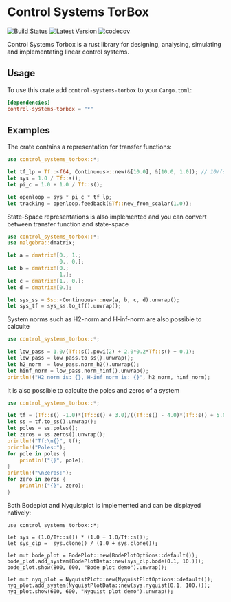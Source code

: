 # Control Systems TorBox

[![Build Status]][ci_action] [![Latest Version]][crates.io] [![codecov]][codecov_num]

[Latest Version]: https://img.shields.io/crates/v/control_systems_torbox.svg
[crates.io]: https://crates.io/crates/control_systems_torbox

[codecov]: https://codecov.io/gh/TorBorve/Control-Systems-TorBox/graph/badge.svg?token=VOW8UCR3FI
[codecov_num]: https://codecov.io/gh/TorBorve/Control-Systems-TorBox

[Build Status]: https://github.com/TorBorve/Control-Systems-TorBox/actions/workflows/ci.yml/badge.svg
[ci_action]: https://github.com/TorBorve/Control-Systems-TorBox/actions/workflows/ci.yml

Control Systems Torbox is a rust library for designing, analysing, simulating and implementating linear control systems.

## Usage

To use this crate add `control-systems-torbox` to your `Cargo.toml`:

```toml
[dependencies]
control-systems-torbox = "*"
```

## Examples

The crate contains a representation for transfer functions:

```rust
use control_systems_torbox::*;

let tf_lp = Tf::<f64, Continuous>::new(&[10.0], &[10.0, 1.0]); // 10/(s + 10)
let sys = 1.0 / Tf::s();
let pi_c = 1.0 + 1.0 / Tf::s();

let openloop = sys * pi_c * tf_lp;
let tracking = openloop.feedback(&Tf::new_from_scalar(1.0));
```

State-Space representations is also implemented and you can convert between transfer function and state-space

```rust
use control_systems_torbox::*;
use nalgebra::dmatrix;

let a = dmatrix![0., 1.;
                 0., 0.];
let b = dmatrix![0.;
                 1.];
let c = dmatrix![1., 0.];
let d = dmatrix![0.];

let sys_ss = Ss::<Continuous>::new(a, b, c, d).unwrap();
let sys_tf = sys_ss.to_tf().unwrap();
```

System norms such as H2-norm and H-inf-norm are also possible to calculte

```rust
use control_systems_torbox::*;

let low_pass = 1.0/(Tf::s().powi(2) + 2.0*0.2*Tf::s() + 0.1);
let low_pass = low_pass.to_ss().unwrap();
let h2_norm  = low_pass.norm_h2().unwrap();
let hinf_norm = low_pass.norm_hinf().unwrap();
println!("H2 norm is: {}, H-inf norm is: {}", h2_norm, hinf_norm);
```

It is also possible to calculte the poles and zeros of a system

```rust
use control_systems_torbox::*;

let tf = (Tf::s() -1.0)*(Tf::s() + 3.0)/((Tf::s() - 4.0)*(Tf::s() + 5.0));
let ss = tf.to_ss().unwrap();
let poles = ss.poles();
let zeros = ss.zeros().unwrap();
println!("Tf:\n{}", tf);
println!("Poles:");
for pole in poles {
    println!("{}", pole);
}
println!("\nZeros:");
for zero in zeros {
    println!("{}", zero);
}
```

Both Bodeplot and Nyquistplot is implemented and can be displayed natively:

```rust,no_run
use control_systems_torbox::*;

let sys = (1.0/Tf::s()) * (1.0 + 1.0/Tf::s());
let sys_clp =  sys.clone() / (1.0 + sys.clone());

let mut bode_plot = BodePlot::new(BodePlotOptions::default());
bode_plot.add_system(BodePlotData::new(sys_clp.bode(0.1, 10.)));
bode_plot.show(800, 600, "Bode plot demo").unwrap();

let mut nyq_plot = NyquistPlot::new(NyquistPlotOptions::default());
nyq_plot.add_system(NyquistPlotData::new(sys.nyquist(0.1, 100.)));
nyq_plot.show(600, 600, "Nyquist plot demo").unwrap();
```